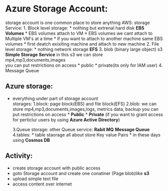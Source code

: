 # Azure Storage Account:
 storage account is one common place to store anything
   AWS: 
    storage Service: 
      1. Block level storage: 
         * nothing but extrenal hard disk __EBS Volumes__ 
         * EBS volumes attach to VM
         * EBS volumes we cant attach to Multiple VM's at a time
         * if you want to attach to another machine same EBS volumes
           *  first deatch exixiting machine and attach to new machine
      2. File level storage: 
         * nothing network storage __EFS__
      3. blob (binary large object) s3 __Simple Storage Service__ 
         in this s3 we can store mp4,mp3,documents,images  
         you can put restrictions on access
           * public 
           * private(its only for IAM user)
      4. Message Queue 
 ## Azure storage:
   * everything under part of storage account  
     storages:
      1.block: 
        page block(EBS) and file block(EFS)
      2.blob:
       we can store mp4,mp3,documents,images,logs, metrics data, backup
       you can put restrictions on access
         * __Public__
         * __Private__ (if you want to grant access for perticlur users by using __Azure Active Directory__) 
            
      3.Queue storage: 
           other Queue service:
              __Rabit MQ__
              __Message Queue__
      4.tables: 
         * table staorage all about store Key value Pairs 
         * in these days using __Cosmos DB__ 

 ## Activity:
   * create storage account with public access
   * goto Storage account and create one conatiner (Page blob)like  __s3__
   * upload simple text file
   * access content over internet